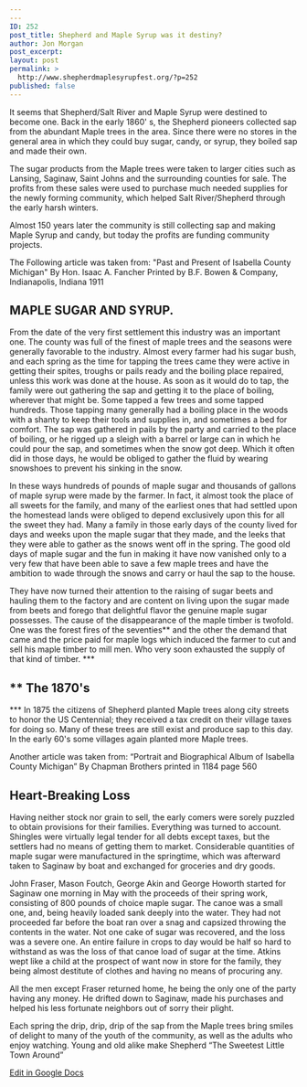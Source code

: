 ```yaml
---
---
ID: 252
post_title: Shepherd and Maple Syrup was it destiny?
author: Jon Morgan
post_excerpt:
layout: post
permalink: >
  http://www.shepherdmaplesyrupfest.org/?p=252
published: false
---
```

It seems that Shepherd/Salt River and Maple Syrup were destined to become one. Back in the early 1860' s, the Shepherd pioneers collected sap from the abundant Maple trees in the area. Since there were no stores in the general area in which they could buy sugar, candy, or syrup, they boiled sap and made their own.

The sugar products from the Maple trees were taken to larger cities such as Lansing, Saginaw, Saint Johns and the surrounding counties for sale. The profits from these sales were used to purchase much needed supplies for the newly forming community, which helped Salt River/Shepherd through the early harsh winters.

Almost 150 years later the community is still collecting sap and making Maple Syrup and candy, but today the profits are funding community projects.

The Following article was taken from: "Past and Present of Isabella County Michigan" By Hon. Isaac A. Fancher Printed by B.F. Bowen &amp; Company, Indianapolis, Indiana 1911
<h2>MAPLE SUGAR AND SYRUP.</h2>
From the date of the very first settlement this industry was an important one. The county was full of the finest of maple trees and the seasons were generally favorable to the industry. Almost every farmer had his sugar bush, and each spring as the time for tapping the trees came they were active in getting their spites, troughs or pails ready and the boiling place repaired, unless this work was done at the house. As soon as it would do to tap, the family were out gathering the sap and getting it to the place of boiling, wherever that might be. Some tapped a few trees and some tapped hundreds. Those tapping many generally had a boiling place in the woods with a shanty to keep their tools and supplies in, and sometimes a bed for comfort. The sap was gathered in pails by the party and carried to the place of boiling, or he rigged up a sleigh with a barrel or large can in which he could pour the sap, and sometimes when the snow got deep. Which it often did in those days, he would be obliged to gather the fluid by wearing snowshoes to prevent his sinking in the snow.

In these ways hundreds of pounds of maple sugar and thousands of gallons of maple syrup were made by the farmer. In fact, it almost took the place of all sweets for the family, and many of the earliest ones that had settled upon the homestead lands were obliged to depend exclusively upon this for all the sweet they had. Many a family in those early days of the county lived for days and weeks upon the maple sugar that they made, and the leeks that they were able to gather as the snows went off in the spring. The good old days of maple sugar and the fun in making it have now vanished only to a very few that have been able to save a few maple trees and have the ambition to wade through the snows and carry or haul the sap to the house.

They have now turned their attention to the raising of sugar beets and hauling them to the factory and are content on living upon the sugar made from beets and forego that delightful flavor the genuine maple sugar possesses. The cause of the disappearance of the maple timber is twofold. One was the forest fires of the seventies** and the other the demand that came and the price paid for maple logs which induced the farmer to cut and sell his maple timber to mill men. Who very soon exhausted the supply of that kind of timber. ***
<h2>** The 1870's</h2>
*** In 1875 the citizens of Shepherd planted Maple trees along city streets to honor the US Centennial; they received a tax credit on their village taxes for doing so. Many of these trees are still exist and produce sap to this day. In the early 60's some villages again planted more Maple trees.

Another article was taken from: “Portrait and Biographical Album of Isabella County Michigan” By Chapman Brothers printed in 1184 page 560
<h2>Heart-Breaking Loss</h2>
Having neither stock nor grain to sell, the early comers were sorely puzzled to obtain provisions for their families. Everything was turned to account. Shingles were virtually legal tender for all debts except taxes, but the settlers had no means of getting them to market. Considerable quantities of maple sugar were manufactured in the springtime, which was afterward taken to Saginaw by boat and exchanged for groceries and dry goods.

John Fraser, Mason Foutch, George Akin and George Howorth started for Saginaw one morning in May with the proceeds of their spring work, consisting of 800 pounds of choice maple sugar. The canoe was a small one, and, being heavily loaded sank deeply into the water. They had not proceeded far before the boat ran over a snag and capsized throwing the contents in the water. Not one cake of sugar was recovered, and the loss was a severe one. An entire failure in crops to day would be half so hard to withstand as was the loss of that canoe load of sugar at the time. Atkins wept like a child at the prospect of want now in store for the family, they being almost destitute of clothes and having no means of procuring any.

All the men except Fraser returned home, he being the only one of the party having any money. He drifted down to Saginaw, made his purchases and helped his less fortunate neighbors out of sorry their plight.

Each spring the drip, drip, drip of the sap from the Maple trees bring smiles of delight to many of the youth of the community, as well as the adults who enjoy watching. Young and old alike make Shepherd “The Sweetest Little Town Around”

<a href="https://docs.google.com/document/d/1HzDyjLivXMZwlGSDjlrYGSnlFyF105MWa2TOyhsE5W8/edit?usp=sharing">Edit in Google Docs</a>